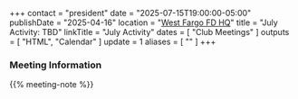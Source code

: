 +++
contact = "president"
date = "2025-07-15T19:00:00-05:00"
publishDate = "2025-04-16"
location = "[West Fargo FD HQ](/places/west-fargo-fire-department-headquarters/)"
title = "July Activity: TBD"
linkTitle = "July Activity"
dates = [ "Club Meetings" ]
outputs = [ "HTML", "Calendar" ]
update = 1
aliases = [ "" ]
+++
### Meeting Information

{{% meeting-note %}}
